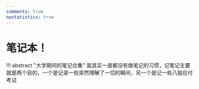 ```yaml
---
comments: true
nostatistics: true
---
```

#  笔记本！
!!! abstract "大学期间的笔记合集"
    我其实一直都没有做笔记的习惯，记笔记主要就是两个目的，一个是记录一些突然理解了一切的瞬间，另一个是记一些八股应付考试
